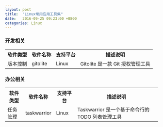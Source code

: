 ```yaml
---
layout: post
title:  "Linux常用应用工具集"
date:   2016-09-25 09:23:00 +0800
categories: Linux
---
```


### 开发相关
<table>
  <tr>
    <th>
      软件类型
    </th>
    <th>
      软件名称
    </th>
    <th>
      支持平台
    </th>
    <th>
      描述说明
    </th>
  </tr>
  <tr>
    <td>
      版本控制
    </td>
    <td>
      gitolite
    </td>
    <td>
      Linux
    </td>
    <td>
      Gitolite 是一款 Git 授权管理工具
    </td>
  </tr>
</table>

### 办公相关
<table>
  <tr>
    <th>
      软件类型
    </th>
    <th>
      软件名称
    </th>
    <th>
      支持平台
    </th>
    <th>
      描述说明
    </th>
  </tr>
  <tr>
    <td>
      任务管理
    </td>
    <td>
      taskwarrior
    </td>
    <td>
      Linux
    </td>
    <td>
      Taskwarrior 是一个基于命令行的 TODO 列表管理工具
    </td>
  </tr>
</table>
